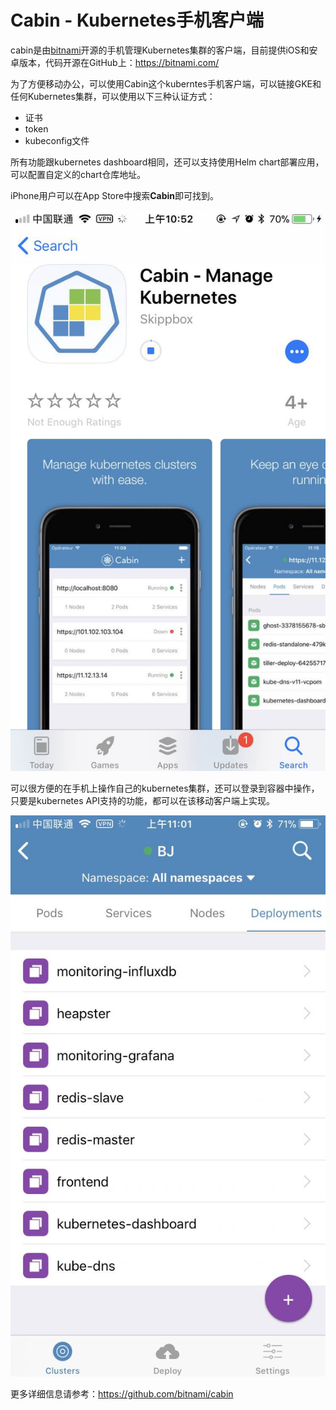 # Cabin - Kubernetes手机客户端

cabin是由[bitnami](https://bitnami.com/)开源的手机管理Kubernetes集群的客户端，目前提供iOS和安卓版本，代码开源在GitHub上：<https://bitnami.com/>

为了方便移动办公，可以使用Cabin这个kuberntes手机客户端，可以链接GKE和任何Kubernetes集群，可以使用以下三种认证方式：

- 证书
- token
- kubeconfig文件

所有功能跟kubernetes dashboard相同，还可以支持使用Helm chart部署应用，可以配置自定义的chart仓库地址。

iPhone用户可以在App Store中搜索**Cabin**即可找到。

![App Store](../images/cabin-kubernetes-mobile-dashboard-1.jpg)

可以很方便的在手机上操作自己的kubernetes集群，还可以登录到容器中操作，只要是kubernetes API支持的功能，都可以在该移动客户端上实现。

![在手机上操作Kubernetes集群](../images/cabin-kubernetes-mobile-dashboard-4.jpg)

更多详细信息请参考：https://github.com/bitnami/cabin
